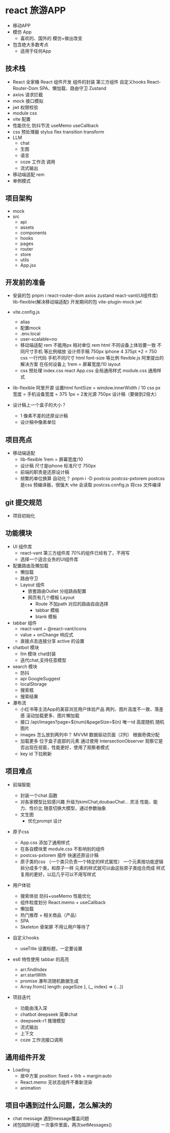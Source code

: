 # react 旅游APP
- 移动APP
- 模仿 App 
   - 喜欢的、国外的 模仿+做出改变
- 包含绝大多数考点
   - 适用于任何App 

## 技术栈
- React 全家桶
   React 组件开发
      组件的封装
      第三方组件
      自定义hooks
   React-Router-Dom
      SPA、懒加载、路由守卫
   Zustand
- axios 请求拦截
- mock 接口模拟
- jwt 权限校验
- module css 
- vite 配置
- 性能优化
   防抖节流
   useMemo useCallback
- css 预处理器 stylus 
   flex transition transform 
- LLM 
   - chat
   - 生图
   - 语言
   - coze 工作流 调用
   - 流式输出
- 移动端适配
   rem 
- 单例模式
  
## 项目架构
- mock
- src
   - api
   - assets
   - components
   - hooks
   - pages
   - router
   - store
   - utils
   - App.jsx

## 开发前的准备
- 安装的包
  pnpm i react-router-dom axios zustand 
  react-vant(UI组件库) 
  lib-flexible(解决移动端适配)
  开发期间的包
  vite-plugin-mock jwt

- vite.config.js
  - alias
  - 配置mock
  - .env.local
  - user-scalable=no
  - 移动端适配  rem
     不能用px 相对单位 rem html 
     不同设备上体验要一致
     不同尺寸手机 等比例缩放
     设计师手稿 750px iphone 4 375pt *2 = 750
     css 一行代码 手机不同尺寸 html font-size 等比例
     flexible.js 阿里提出的解决方案 在任何设备上
     1rem = 屏幕宽度/10 
     layout 
  - css 预处理
     index.css  react 
     App.css   全局通用样式
     module.css  通用样式

- lib-flexible
  阿里开源
  设置html fontSize = window.innerWidth / 10
  css px 宽度 = 手机设备宽度 = 375
  1px = 2发光源
  750px 设计稿（要做到2倍大）
- 设计稿上一个盒子的大小？
  - 1 像素不差的还原设计稿
  - 设计稿中像素单位

## 项目亮点
- 移动端适配 
   - lib-flexible 1rem = 屏幕宽度/10
   - 设计稿 尺寸是iphone 标准尺寸 750px 
   - 前端的职责是还原设计稿
   - 频繁的单位换算
     自动化？ pnpm i -D postcss postcss-pxtorem
     postcss 是css 预编译器，很强大
     vite 会读取 postcss.config.js 将css 文件编译


## git 提交规范
- 项目初始化
## 功能模块
- UI 组件库
   - react-vant 第三方组件库 70%的组件已经有了，不用写
   - 选择一个适合业务的UI组件库
- 配置路由及懒加载
   - 懒加载
   - 路由守卫
   - Layout 组件
     - 嵌套路由Outlet 分组路由配置
     - 网页有几个模板 Layout
        - Route 不加path 对应的路由自由选择
        - tabbar 模板
        - blank 模板
- tabbar 组件
   - react-vant + @react-vant/icons
   - value + onChange 响应式
   - 直接点击连接分享 active 的设置    
- chatbot 模块
   - llm 模块 chat封装
   - 迭代chat,支持任意模型
- search 模块
   - 防抖
   - api 
      GoogleSuggest
   - localStorage 
   - 搜索框
   - 搜索结果
- 瀑布流
  - 小红书等主流App的美容浏览用户体验产品
     两列、图片高度不一致、落差感
     滚动加载更多、图片懒加载
  - 接口 
     /api/images?page=${num}&pageSize=${n}
     唯一id
     高度随机  随机图片
  - images 怎么放到两列中？ MVVM
     数据驱动页面（2列） 根据奇偶分配
  - 加载更多 位于盒子底部的元素 通过使用 IntersectionObserver 
    观察它是否出现在视窗，性能更好，使用了观察者模式
  - key id 下拉刷新
## 项目难点
- 前端智能
   - 封装一个chat 函数
   - 对各家模型比较感兴趣 升级为kimiChat,doubaoChat...  灵活
      性能、能力、性价比
      随意切换大模型，通过参数抽象
   - 文生图
     - 优化prompt 设计
- 原子css 
   - App.css 添加了通用样式
   - 在各自模块里 module.css 不影响别的组件
   - postcss-pxtorem 插件 快速还原设计稿
   - 原子类的css （一个类只负责一个特定的样式属性）
      一个元素按功能逻辑拆分成多个类，和原子一样
      元素的样式就可以由这些原子类组合而成
      样式复用的更好，以后几乎可以不用写样式
- 用户体验
   - 搜索体验  防抖+useMemo 性能优化
   - 组件粒度划分
     React.memo + useCallback 
   - 懒加载
   - 热门推荐 + 相关商品（产品）
   - SPA 
   - Skeleton 骨架屏
      不用让用户等待了
      

- 自定义hooks
   - useTitle 设置标题，一定要设置

- es6 特性使用
   tabbar 的高亮
   - arr.findIndex
   - arr.startWith
   - promise
   瀑布流随机数据生成
   - Array.from({ length: pageSize }, (_, index) => {...}) 
- 项目迭代
   - 功能由浅入深
   - chatbot deepseek 简单chat
   - deepseek-r1 推理模型
   - 流式输出
   - 上下文
   - coze 工作流接口调用

## 通用组件开发
- Loading 
  - 居中方案
     position: fixed + tlrb + margin:auto
  - React.memo 无状态组件不重新渲染
  - animation 

## 项目中遇到过什么问题，怎么解决的
- chat message 遇到message覆盖问题
- 闭包陷阱问题
   一次事件里面，两次setMessages()


